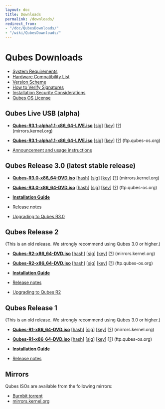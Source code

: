 ```yaml
---
layout: doc
title: Downloads
permalink: /downloads/
redirect_from:
- "/doc/QubesDownloads/"
- "/wiki/QubesDownloads/"
---
```


Qubes Downloads
===============

-   [System Requirements](/en/doc/system-requirements/)
-   [Hardware Compatibility List](/hcl/)
-   [Version Scheme](/en/doc/version-scheme/)
-   [How to Verify Signatures](/en/doc/verifying-signatures/)
-   [Installation Security Considerations](/en/doc/install-security/)
-   [Qubes OS License](/en/doc/license/)

Qubes Live USB (alpha)
----------------------

-   [**Qubes-R3.1-alpha1.1-x86_64-LIVE.iso**](https://mirrors.kernel.org/qubes/iso/Qubes-R3.1-alpha1.1-x86_64-LIVE.iso)
      [[sig](https://mirrors.kernel.org/qubes/iso/Qubes-R3.1-alpha1.1-x86_64-LIVE.iso.asc)]
      [[key](https://keys.qubes-os.org/keys/qubes-release-3-signing-key.asc)]
      [[?](/en/doc/verifying-signatures/)]
      (mirrors.kernel.org)
-   [**Qubes-R3.1-alpha1.1-x86_64-LIVE.iso**](https://ftp.qubes-os.org/iso/Qubes-R3.1-alpha1.1-x86_64-LIVE.iso)
      [[sig](https://ftp.qubes-os.org/iso/Qubes-R3.1-alpha1.1-x86_64-LIVE.iso.asc)]
      [[key](https://keys.qubes-os.org/keys/qubes-release-3-signing-key.asc)]
      [[?](/en/doc/verifying-signatures/)]
      (ftp.qubes-os.org)

-   [Announcement and usage instructions](https://groups.google.com/d/msg/qubes-users/IQdCEpkooto/iyMh3LuzCAAJ)

Qubes Release 3.0 (latest stable release)
-------------------------------------

-   [**Qubes-R3.0-x86_64-DVD.iso**](https://mirrors.kernel.org/qubes/iso/Qubes-R3.0-x86_64-DVD.iso)
      [[hash](https://mirrors.kernel.org/qubes/iso/Qubes-R3.0-x86_64-DVD.iso.DIGESTS)]
      [[sig](https://mirrors.kernel.org/qubes/iso/Qubes-R3.0-x86_64-DVD.iso.asc)]
      [[key](https://keys.qubes-os.org/keys/qubes-release-3-signing-key.asc)]
      [[?](/en/doc/verifying-signatures/)]
      (mirrors.kernel.org)
-   [**Qubes-R3.0-x86_64-DVD.iso**](https://ftp.qubes-os.org/iso/Qubes-R3.0-x86_64-DVD.iso)
      [[hash](https://ftp.qubes-os.org/iso/Qubes-R3.0-x86_64-DVD.iso.DIGESTS)]
      [[sig](https://ftp.qubes-os.org/iso/Qubes-R3.0-x86_64-DVD.iso.asc)]
      [[key](https://keys.qubes-os.org/keys/qubes-release-3-signing-key.asc)]
      [[?](/en/doc/verifying-signatures/)]
      (ftp.qubes-os.org)

-   [**Installation Guide**](/en/doc/installation-guide/)
-   [Release notes](/en/doc/releases/3.0/release-notes/)
-   [Upgrading to Qubes R3.0](/en/doc/releases/3.0/release-notes/#upgrading)

Qubes Release 2
---------------------------------------

(This is an old release. We strongly recommend using Qubes 3.0 or higher.)

-   [**Qubes-R2-x86_64-DVD.iso**](https://mirrors.kernel.org/qubes/iso/Qubes-R2-x86_64-DVD.iso)
      [[hash](https://mirrors.kernel.org/qubes/iso/Qubes-R2-x86_64-DVD.iso.DIGESTS)]
      [[sig](https://mirrors.kernel.org/qubes/iso/Qubes-R2-x86_64-DVD.iso.asc)]
      [[key](https://keys.qubes-os.org/keys/qubes-release-2-signing-key.asc)]
      [[?](/en/doc/verifying-signatures/)]
      (mirrors.kernel.org)
-   [**Qubes-R2-x86_64-DVD.iso**](https://ftp.qubes-os.org/iso/Qubes-R2-x86_64-DVD.iso)
      [[hash](https://ftp.qubes-os.org/iso/Qubes-R2-x86_64-DVD.iso.DIGESTS)]
      [[sig](https://ftp.qubes-os.org/iso/Qubes-R2-x86_64-DVD.iso.asc)]
      [[key](https://keys.qubes-os.org/keys/qubes-release-2-signing-key.asc)]
      [[?](/en/doc/verifying-signatures/)]
      (ftp.qubes-os.org)

-   [**Installation Guide**](/en/doc/installation-guide/)
-   [Release notes](/en/doc/releases/2.0/release-notes/)
-   [Upgrading to Qubes R2](/en/doc/releases/2.0/release-notes/#upgrading)

Qubes Release 1
---------------

(This is an old release. We strongly recommend using Qubes 3.0 or higher.)

-   [**Qubes-R1-x86_64-DVD.iso**](https://mirrors.kernel.org/qubes/iso/Qubes-R1-x86_64-DVD.iso)
      [[hash](https://mirrors.kernel.org/qubes/iso/Qubes-R1-x86_64-DVD.iso.DIGESTS)]
      [[sig](https://mirrors.kernel.org/qubes/iso/Qubes-R1-x86_64-DVD.iso.asc)]
      [[key](https://keys.qubes-os.org/keys/qubes-release-1-signing-key.asc)]
      [[?](/en/doc/verifying-signatures/)]
      (mirrors.kernel.org)
-   [**Qubes-R1-x86_64-DVD.iso**](https://ftp.qubes-os.org/iso/Qubes-R1-x86_64-DVD.iso)
      [[hash](https://ftp.qubes-os.org/iso/Qubes-R1-x86_64-DVD.iso.DIGESTS)]
      [[sig](https://ftp.qubes-os.org/iso/Qubes-R1-x86_64-DVD.iso.asc)]
      [[key](https://keys.qubes-os.org/keys/qubes-release-1-signing-key.asc)]
      [[?](/en/doc/verifying-signatures/)]
      (ftp.qubes-os.org)

-   [**Installation Guide**](/en/doc/installation-guide/)
-   [Release notes](/en/doc/releases/1.0/release-notes/)

Mirrors
-------

Qubes ISOs are available from the following mirrors:

-   [Burnbit torrent](http://burnbit.com/search?q=qubes)
-   [mirrors.kernel.org](https://mirrors.kernel.org/qubes/iso/)
